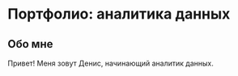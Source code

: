 #  Портфолио: аналитика данных

##  Обо мне

Привет! Меня зовут  Денис,  начинающий аналитик данных.
